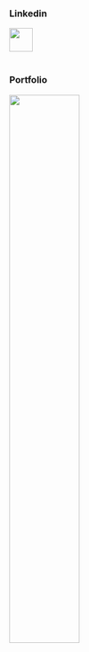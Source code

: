 
<h3>Linkedin</h3>
<a href="https://www.linkedin.com/in/sawankhanchi16/" target="_blank"><img src="https://img.icons8.com/fluent/144/000000/linkedin.png" width="42"/></a>

</br>
</br>


<h3>Portfolio</h3>
<img src="https://images.pexels.com/photos/442574/pexels-photo-442574.jpeg?auto=compress&cs=tinysrgb&dpr=1&w=500" width="50%"/>

